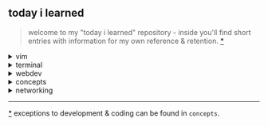 today i learned
---

> welcome to my "today i learned" repository - inside you'll find short entries with information for my own reference & retention. [*](#)

<details><summary>vim</summary>

- [removing trailing whitespace using vim](vim/removing-trailing-whitespace.md)
- [replacing words in vim](vim/replacing-words.md)

</details>

<details><summary>terminal</summary>

- [bash-color-codes](terminal/bash-color-codes.md)
- [weechat quick start guide](terminal/weechat-quick-start.md)
- [asciinema](terminal/asciinema.md)
- [git](terminal/git.md)
- [pass](terminal/pass.md)
- [youtube-dl](terminal/youtube-dl.md)
- [crontab guide](terminal/crontab-guide.md)
- [rsync](terminal/rsync.md)
- [pipx](terminal/pipx.md)
- [pip](terminal/pip.md)
- [npm](terminal/npm.md)
- [jc](terminal/jc.md)
- [emuto](terminal/emuto.md)
- [homebrew guide](terminal/brew.md)
- [curl](terminal/curl.md)
- [cargo](terminal/cargo.md)
- [ssh](terminal/ssh.md)

</details>

<details><summary>webdev</summary>
	
- [every html meta tag](webdev/html-meta-tags.md)
- [collapsible sections in markdown](webdev/markdown-details-collapsible.md)
- [python shell](webdev/python-shell.md)
- [git change branch master to main](webdev/git-master-to-main.md)
- [common mime types](webdev/common-mime-types.md)
- [git branch guide](webdev/git-branch-guide.md)

</details>

<details><summary>concepts</summary>

- [reductio ad absurdum](concepts/reductio-ad-absurdum.md)
- [straw man](concepts/straw-man.md)
- [stop usrbinenv shebang](concepts/stop-usrbinenv.md)

</details>

<details><summary>networking</summary>

- [termux remote](networking/remote-termux.md)

</details>

---
[*](#) exceptions to development & coding can be found in `concepts`.

